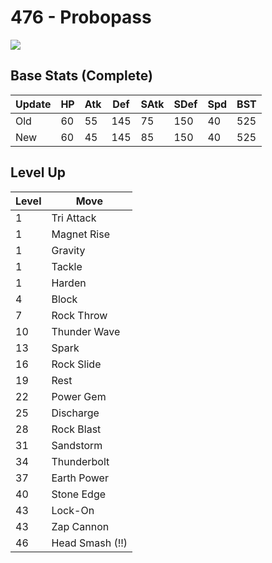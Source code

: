 # 476 - Probopass
![][476]

## Base Stats (Complete)

Update | HP | Atk | Def | SAtk | SDef | Spd | BST
---    | ---| --- | --- | ---  | ---  | --- | ---
Old    | 60 |  55 |  145 |  75  |  150  |  40  |  525
New    | 60 |  45 |  145 |  85  |  150  |  40  |  525

## Level Up

Level | Move
---   | ---
  1   | Tri Attack
  1   | Magnet Rise
  1   | Gravity
  1   | Tackle
  1   | Harden
  4   | Block
  7   | Rock Throw
 10   | Thunder Wave
 13   | Spark
 16   | Rock Slide
 19   | Rest
 22   | Power Gem
 25   | Discharge
 28   | Rock Blast
 31   | Sandstorm
 34   | Thunderbolt
 37   | Earth Power
 40   | Stone Edge
 43   | Lock-On
 43   | Zap Cannon
 46   | Head Smash (!!)



[476]: ../img/pokemon/476.png
